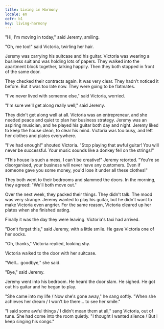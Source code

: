 ```yaml
---
title: Living in Harmony
locale: en
cefr: b1
key: living-harmony
---
```


"Hi, I'm moving in today," said Jeremy, smiling.

"Oh, me too!" said Victoria, twirling her hair.

Jeremy was carrying his suitcase and his guitar. Victoria was wearing a business suit and was holding lots of papers. They walked into the apartment block together, talking happily. Then they both stopped in front of the same door.

They checked their contracts again. It was very clear. They hadn't noticed it before. But it was too late now. They were going to be flatmates.

"I've never lived with someone else," said Victoria, worried.

"I'm sure we'll get along really well," said Jeremy.

They didn't get along well at all. Victoria was an entrepreneur, and she needed peace and quiet to plan her business strategy. Jeremy was an aspiring musician, and he played his guitar both day and night. Jeremy liked to keep the house clean, to clear his mind. Victoria was too busy, and left her clothes and plates everywhere.

"I've had enough!" shouted Victoria. "Stop playing that awful guitar! You will never be successful. Your music sounds like a donkey fell on the strings!"

"This house is such a mess, I can't be creative!" Jeremy retorted. "You're so disorganised, your business will never have any customers. Even if someone gave you some money, you'd lose it under all these clothes!"

They both went to their bedrooms and slammed the doors. In the morning, they agreed: "We'll both move out."

Over the next week, they packed their things. They didn't talk. The mood was very strange. Jeremy wanted to play his guitar, but he didn't want to make Victoria even angrier. For the same reason, Victoria cleared up her plates when she finished eating.

Finally it was the day they were leaving. Victoria's taxi had arrived.

"Don't forget this," said Jeremy, with a little smile. He gave Victoria one of her socks.

"Oh, thanks," Victoria replied, looking shy.

Victoria walked to the door with her suitcase.

"Well... goodbye," she said.

"Bye," said Jeremy.

Jeremy went into his bedroom. He heard the door slam. He sighed. He got out his guitar and he began to play.

"She came into my life / Now she's gone away," he sang softly. "When she achieves her dream / I won't be there... to see her smile."

"I said some awful things / I didn't mean them at all," sang Victoria, out of tune. She had come into the room quietly. "I thought I wanted silence / But I keep singing his songs."